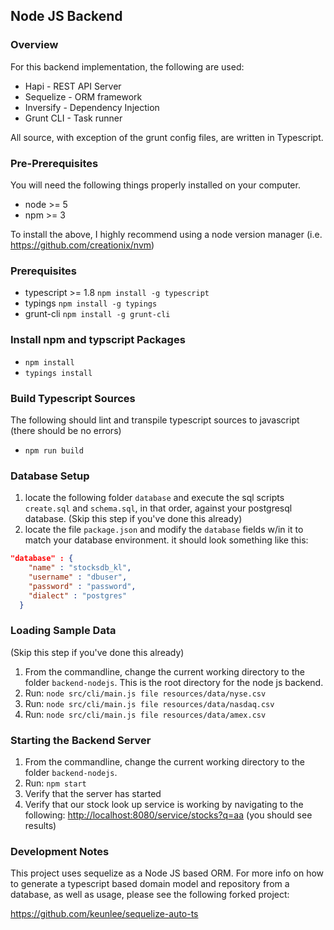 ## Node JS Backend

### Overview

For this backend implementation, the following are used:

* Hapi - REST API Server
* Sequelize - ORM framework
* Inversify - Dependency Injection
* Grunt CLI - Task runner

All source, with exception of the grunt config files, are written in Typescript.

### Pre-Prerequisites

You will need the following things properly installed on your computer.

* node >= 5
* npm >= 3

To install the above, I highly recommend using a node version manager (i.e. https://github.com/creationix/nvm)

### Prerequisites

* typescript >= 1.8 `npm install -g typescript`
* typings `npm install -g typings`
* grunt-cli `npm install -g grunt-cli`

### Install npm and typscript Packages

* `npm install`
* `typings install`

### Build Typescript Sources

The following should lint and transpile typescript sources to javascript (there should be no errors)

* `npm run build`

### Database Setup

1. locate the following folder `database` and execute the sql scripts `create.sql` and `schema.sql`, in that order, against your postgresql database. (Skip this step if you've done this already)
2. locate the file `package.json` and modify the `database` fields w/in it to match your database environment. it should look something like this:

```json
"database" : {
    "name" : "stocksdb_kl",
    "username" : "dbuser",
    "password" : "password",
    "dialect" : "postgres"
  }
```

### Loading Sample Data

(Skip this step if you've done this already)

1. From the commandline, change the current working directory to the folder `backend-nodejs`. This is the root directory for the node js backend.
3. Run: `node src/cli/main.js file resources/data/nyse.csv`
4. Run: `node src/cli/main.js file resources/data/nasdaq.csv`
5. Run: `node src/cli/main.js file resources/data/amex.csv`

### Starting the Backend Server

1. From the commandline, change the current working directory to the folder `backend-nodejs`.
2. Run: `npm start`
3. Verify that the server has started
4. Verify that our stock look up service is working by navigating to the following: [http://localhost:8080/service/stocks?q=aa](http://localhost:8080/service/stocks?q=aa) (you should see results)

### Development Notes

This project uses sequelize as a Node JS based ORM. For more info on how to generate a typescript based domain model and repository from a database, as well as usage, please see the following forked project:

https://github.com/keunlee/sequelize-auto-ts
